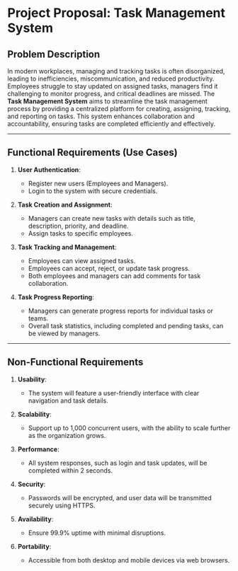 
# Project Proposal: Task Management System

## Problem Description
In modern workplaces, managing and tracking tasks is often disorganized, leading to inefficiencies, miscommunication, and reduced productivity. Employees struggle to stay updated on assigned tasks, managers find it challenging to monitor progress, and critical deadlines are missed. The **Task Management System** aims to streamline the task management process by providing a centralized platform for creating, assigning, tracking, and reporting on tasks. This system enhances collaboration and accountability, ensuring tasks are completed efficiently and effectively.

---

## Functional Requirements (Use Cases)

1. **User Authentication**:
   - Register new users (Employees and Managers).
   - Login to the system with secure credentials.

2. **Task Creation and Assignment**:
   - Managers can create new tasks with details such as title, description, priority, and deadline.
   - Assign tasks to specific employees.

3. **Task Tracking and Management**:
   - Employees can view assigned tasks.
   - Employees can accept, reject, or update task progress.
   - Both employees and managers can add comments for task collaboration.

4. **Task Progress Reporting**:
   - Managers can generate progress reports for individual tasks or teams.
   - Overall task statistics, including completed and pending tasks, can be viewed by managers.

---

## Non-Functional Requirements

1. **Usability**:
   - The system will feature a user-friendly interface with clear navigation and task details.

2. **Scalability**:
   - Support up to 1,000 concurrent users, with the ability to scale further as the organization grows.

3. **Performance**:
   - All system responses, such as login and task updates, will be completed within 2 seconds.

4. **Security**:
   - Passwords will be encrypted, and user data will be transmitted securely using HTTPS.

5. **Availability**:
   - Ensure 99.9% uptime with minimal disruptions.

6. **Portability**:
   - Accessible from both desktop and mobile devices via web browsers.
